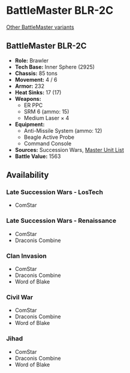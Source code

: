 # BattleMaster BLR-2C

[Other BattleMaster variants](../battlemaster.md)

## BattleMaster BLR-2C
- **Role:** Brawler
- **Tech Base:** Inner Sphere (2925)
- **Chassis:** 85 tons
- **Movement:** 4 / 6
- **Armor:** 232
- **Heat Sinks:** 17 (17)
- **Weapons:**
  - ER PPC
  - SRM 6 (ammo: 15)
  - Medium Laser × 4
- **Equipment:**
  - Anti-Missile System (ammo: 12)
  - Beagle Active Probe
  - Command Console
- **Sources:** Succession Wars, [Master Unit List](http://masterunitlist.info/Unit/Details/290/battlemaster-blr-2c)
- **Battle Value:** 1563

## Availability

### Late Succession Wars - LosTech
- ComStar

### Late Succession Wars - Renaissance
- ComStar
- Draconis Combine

### Clan Invasion
- ComStar
- Draconis Combine
- Word of Blake

### Civil War
- ComStar
- Draconis Combine
- Word of Blake

### Jihad
- ComStar
- Draconis Combine
- Word of Blake

